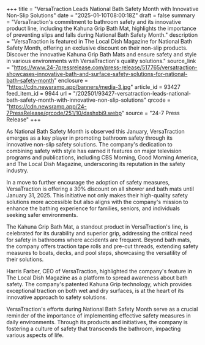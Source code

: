 +++
title = "VersaTraction Leads National Bath Safety Month with Innovative Non-Slip Solutions"
date = "2025-01-10T08:00:18Z"
draft = false
summary = "VersaTraction's commitment to bathroom safety and its innovative product line, including the Kahuna Grip Bath Mat, highlights the importance of preventing slips and falls during National Bath Safety Month."
description = "VersaTraction is featured in The Local Dish Magazine for National Bath Safety Month, offering an exclusive discount on their non-slip products. Discover the innovative Kahuna Grip Bath Mats and ensure safety and style in various environments with VersaTraction's quality solutions."
source_link = "https://www.24-7pressrelease.com/press-release/517765/versatraction-showcases-innovative-bath-and-surface-safety-solutions-for-national-bath-safety-month"
enclosure = "https://cdn.newsramp.app/banners/media-3.jpg"
article_id = 93427
feed_item_id = 9944
url = "/202501/93427-versatraction-leads-national-bath-safety-month-with-innovative-non-slip-solutions"
qrcode = "https://cdn.newsramp.app/24-7PressRelease/qrcode/251/10/dashxbi9.webp"
source = "24-7 Press Release"
+++

<p>As National Bath Safety Month is observed this January, VersaTraction emerges as a key player in promoting bathroom safety through its innovative non-slip safety solutions. The company's dedication to combining safety with style has earned it features on major television programs and publications, including CBS Morning, Good Morning America, and The Local Dish Magazine, underscoring its reputation in the safety industry.</p><p>In a move to further encourage the adoption of safety measures, VersaTraction is offering a 30% discount on all shower and bath mats until January 31, 2025. This initiative not only makes their high-quality safety solutions more accessible but also aligns with the company's mission to enhance the bathing experience for families, seniors, and individuals seeking safer environments.</p><p>The Kahuna Grip Bath Mat, a standout product in VersaTraction's line, is celebrated for its durability and superior grip, addressing the critical need for safety in bathrooms where accidents are frequent. Beyond bath mats, the company offers traction tape rolls and pre-cut threads, extending safety measures to boats, decks, and pool steps, showcasing the versatility of their solutions.</p><p>Harris Farber, CEO of VersaTraction, highlighted the company's feature in The Local Dish Magazine as a platform to spread awareness about bath safety. The company's patented Kahuna Grip technology, which provides exceptional traction on both wet and dry surfaces, is at the heart of its innovative approach to safety solutions.</p><p>VersaTraction's efforts during National Bath Safety Month serve as a crucial reminder of the importance of implementing effective safety measures in daily environments. Through its products and initiatives, the company is fostering a culture of safety that transcends the bathroom, impacting various aspects of life.</p>